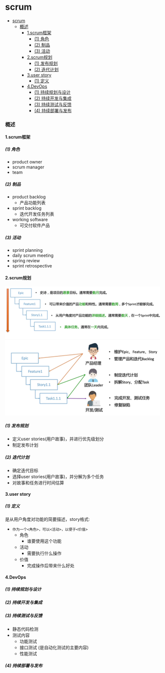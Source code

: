 # scrum


<!-- @import "[TOC]" {cmd="toc" depthFrom=1 depthTo=6 orderedList=false} -->

<!-- code_chunk_output -->

- [scrum](#scrum)
    - [概述](#概述)
      - [1.scrum框架](#1scrum框架)
        - [(1) 角色](#1-角色)
        - [(2) 制品](#2-制品)
        - [(3) 活动](#3-活动)
      - [2.scrum规划](#2scrum规划)
        - [(1) 发布规划](#1-发布规划)
        - [(2) 迭代计划](#2-迭代计划)
      - [3.user story](#3user-story)
        - [(1) 定义](#1-定义)
      - [4.DevOps](#4devops)
        - [(1) 持续规划与设计](#1-持续规划与设计)
        - [(2) 持续开发与集成](#2-持续开发与集成)
        - [(3) 持续测试与反馈](#3-持续测试与反馈)
        - [(4) 持续部署与发布](#4-持续部署与发布)

<!-- /code_chunk_output -->

### 概述

#### 1.scrum框架

##### (1) 角色
* product owner
* scrum manager
* team

##### (2) 制品
* product backlog
    * 产品功能列表
* sprint backlog
    * 迭代开发任务列表
* working software
    * 可交付软件产品

##### (3) 活动
* sprint planning
* daily scrum meeting
* spring review
* sprint retrospective

#### 2.scrum规划

![](./imgs/se_09.png)
![](./imgs/se_10.png)

##### (1) 发布规划
* 定义user stories(用户故事)，并进行优先级划分
* 制定发布计划

##### (2) 迭代计划
* 确定迭代目标
* 选择user stories(用户故事)，并分解为多个任务
* 对故事和任务进行时间估算

#### 3.user story

##### (1) 定义
是从用户角度对功能的简要描述，story格式:
* `作为一个<角色>，可以<活动>，以便于<价值>`
    * 角色
        * 谁要使用这个功能
    * 活动
        * 需要执行什么操作
    * 价值
        * 完成操作后带来什么好处

#### 4.DevOps

##### (1) 持续规划与设计

##### (2) 持续开发与集成

##### (3) 持续测试与反馈
* 静态代码检测
* 测试内容
    * 功能测试
    * 接口测试 (是自动化测试的主要内容)
    * 性能测试

##### (4) 持续部署与发布